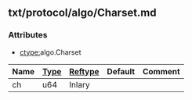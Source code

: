 ## txt/protocol/algo/Charset.md


### Attributes
<a href="#attributes"></a>
* [ctype:](/txt/ssimdb/dmmeta/ctype.md)algo.Charset

|Name|[Type](/txt/ssimdb/dmmeta/ctype.md)|[Reftype](/txt/ssimdb/dmmeta/reftype.md)|Default|Comment|
|---|---|---|---|---|
|ch|u64|Inlary|

